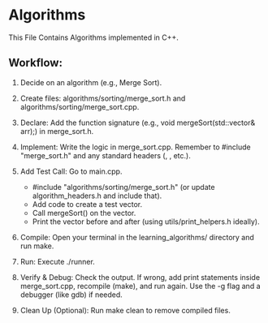 # Algorithms

This File Contains Algorithms implemented in C++.

## Workflow:

1. Decide on an algorithm (e.g., Merge Sort).
2. Create files: algorithms/sorting/merge_sort.h and algorithms/sorting/merge_sort.cpp.
3. Declare: Add the function signature (e.g., void mergeSort(std::vector<int>& arr);) in merge_sort.h.
4. Implement: Write the logic in merge_sort.cpp. Remember to #include "merge_sort.h" and any standard headers (<vector>, <iostream>, etc.).

5. Add Test Call: Go to main.cpp.

    - #include "algorithms/sorting/merge_sort.h" (or update algorithm_headers.h and include that).
    - Add code to create a test vector.
    - Call mergeSort() on the vector.
    - Print the vector before and after (using utils/print_helpers.h ideally).

6. Compile: Open your terminal in the learning_algorithms/ directory and run make.
7. Run: Execute ./runner.
8. Verify & Debug: Check the output. If wrong, add print statements inside merge_sort.cpp, recompile (make), and run again. Use the -g flag and a debugger (like gdb) if needed.
9. Clean Up (Optional): Run make clean to remove compiled files.
